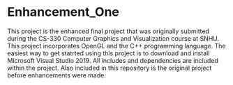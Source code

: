 # Enhancement_One

This project is the enhanced final project that was originally submitted during the CS-330 Computer Graphics and Visualization course at SNHU. This project incorporates OpenGL and the C++ programming language. The easiest way to get statrted using this project is to download and install Microsoft Visual Studio 2019. All includes and dependencies are included within the project. Also included in this repository is the original project before enhancements were made. 
